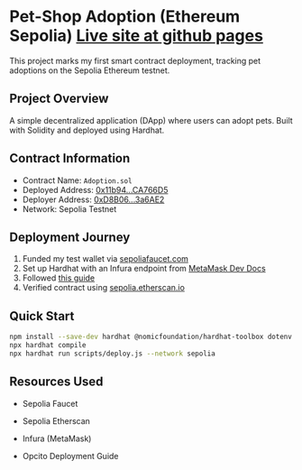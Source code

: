 # Pet-Shop Adoption (Ethereum Sepolia) [Live site at github pages](https://mchiir.github.io/Web3)

This project marks my first smart contract deployment, tracking pet adoptions on the Sepolia Ethereum testnet.

## Project Overview

A simple decentralized application (DApp) where users can adopt pets. Built with Solidity and deployed using Hardhat.

## Contract Information

- Contract Name: `Adoption.sol`
- Deployed Address: [0x11b94...CA766D5](https://sepolia.etherscan.io/address/0x11b94dc4cE869aC5355999DB2273DA775CA766D5)
- Deployer Address: [0xD8B06...3a6AE2](https://sepolia.etherscan.io/address/0xD8B06d9f3412C14F04cE79d80b5c4BDcF93a6AE2)
- Network: Sepolia Testnet

## Deployment Journey

1. Funded my test wallet via [sepoliafaucet.com](https://sepoliafaucet.com)
2. Set up Hardhat with an Infura endpoint from [MetaMask Dev Docs](https://developer.metamask.io)
3. Followed [this guide](https://www.opcito.com/blogs/a-step-by-step-guide-for-smart-contract-deployment-using-hardhat)
4. Verified contract using [sepolia.etherscan.io](https://sepolia.etherscan.io)

## Quick Start

```bash
npm install --save-dev hardhat @nomicfoundation/hardhat-toolbox dotenv
npx hardhat compile
npx hardhat run scripts/deploy.js --network sepolia
```

## Resources Used

- Sepolia Faucet

- Sepolia Etherscan

- Infura (MetaMask)

- Opcito Deployment Guide
